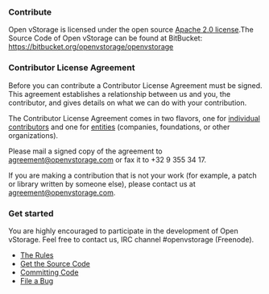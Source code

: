 ### Contribute

Open vStorage is licensed under the open source [Apache 2.0
license](http://www.apache.org/licenses/LICENSE-2.0.html).The Source
Code of Open vStorage can be found at BitBucket:
[<https://bitbucket.org/openvstorage/openvstorage>](https://bitbucket.org/openvstorage/openvstorage)

### Contributor License Agreement

Before you can contribute a Contributor License Agreement must be
signed. This agreement establishes a relationship between us and you,
the contributor, and gives details on what we can do with your
contribution.

The Contributor License Agreement comes in two flavors, one for
[individual
contributors](http://download.openvstorage.com/CLA/Open%20vStorage%20Individual%20Contributor%20License%20Agreement.pdf)
and one for
[entities](http://download.openvstorage.com/CLA/Open%20vStorage%20Entity%20Contributor%20License%20Agreement.pdf)
(companies, foundations, or other organizations).

Please mail a signed copy of the agreement to
[<agreement@openvstorage.com>](mailto:agreement@openvstorage.com) or fax
it to +32 9 355 34 17.

If you are making a contribution that is not your work (for example, a
patch or library written by someone else), please contact us at
[<agreement@openvstorage.com>](mailto:agreement@openvstorage.com).

### Get started

You are highly encouraged to participate in the development of Open
vStorage. Feel free to contact us, IRC channel \#openvstorage
(Freenode).

-   [The Rules](/doc/The%20Rules)
-   [Get the Source Code](/doc/Get%20the%20Source%20Code)
-   [Committing Code](/doc/Committing%20Code)
-   [File a Bug](/doc/File%20a%20Bug)